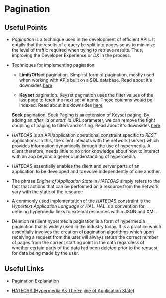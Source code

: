 # Pagination

## Useful Points

- _Pagination_ is a technique used in the development of efficient APIs. It entails that the results of a query be split into pages so as to minimize the level of traffic required when trying to retrieve results. Thus, improving the Developer Experience or _DX_ in the process.

- Techniques for implementing pagination:
  - **Limit/Offset** pagination. Simplest form of pagination, mostly used when working with APIs built on a SQL database. Read about it's downsides [here](https://www.moesif.com/blog/technical/api-design/REST-API-Design-Filtering-Sorting-and-Pagination/#downsides-3)

  - **Keyset** pagination. Keyset pagination uses the filter values of the last page to fetch the next set of items. Those columns would be indexed. Read about it's downsides [here](https://www.moesif.com/blog/technical/api-design/REST-API-Design-Filtering-Sorting-and-Pagination/#downsides-4)

  **Seek** pagination. Seek Paging is an extension of Keyset paging. By adding an *after_id* or *start_id* URL parameter, we can remove the tight coupling of paging to filters and sorting. Read about it's downsides [here](https://www.moesif.com/blog/technical/api-design/REST-API-Design-Filtering-Sorting-and-Pagination/#downsides-5)

- _HATEOAS_ is an API/application operational constraint specific to _REST_ applications. In this, the client interacts with the network (server) which provides information dynamically through the use of hypermedia. A client therefore, needs little to no prior knowledge about how to interact with an app beyond a generic understanding of hypermedia.

- _HATEOAS_ essentially enables the client and server parts of an application to be developed and to evolve independently of one another.

- The phrase _Engine of Application State_ in _HATEOAS_ simply refers to the fact that actions that can be performed on a resource from the network vary with the state of the resource.

- A commonly used implementation of the _HATEOAS_ constraint is the _Hypertext Application Language_ or _HAL_. _HAL_ is a convention for defining hypermedia links to external resources within JSON and XML.

- Deletion resilient hypermedia pagination is a form of hypermedia pagination that is widely used in the industry today. It is a practice which essentially involves the creation of pagination algorithms which upon receiving a request from the user will always return the correct number of pages from the correct starting point in the data regardless of whether certain parts of the data had been deleted prior to the request for data being made by the user.




## Useful Links

- [Pagination Explanation](https://www.moesif.com/blog/technical/api-design/REST-API-Design-Filtering-Sorting-and-Pagination/#pagination)

- [HATEOAS (Hypermedia As The Engine of Application State)](https://en.wikipedia.org/wiki/HATEOAS)
